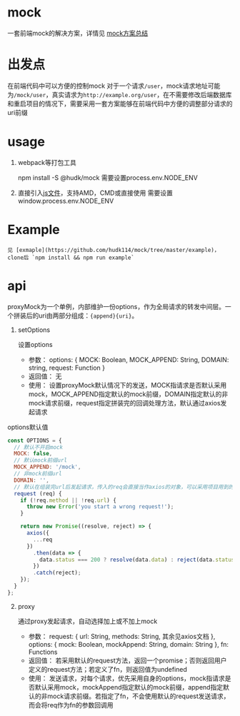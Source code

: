 # mock
一套前端mock的解决方案，详情见 [mock方案总结](https://github.com/hudk114/front-end/blob/master/config/mock.md)

# 出发点
在前端代码中可以方便的控制mock
对于一个请求`/user`，mock请求地址可能为`/mock/user`，真实请求为`http://example.org/user`，在不需要修改后端数据库和重启项目的情况下，需要采用一套方案能够在前端代码中方便的调整部分请求的uri前缀

# usage
1. webpack等打包工具

    npm install -S @hudk/mock
需要设置process.env.NODE_ENV

2. 直接引入[js文件](https://github.com/hudk114/mock/blob/master/dist/proxyMock.js)，支持AMD，CMD或直接使用
需要设置window.process.env.NODE_ENV

# Example
    见 [exmaple](https://github.com/hudk114/mock/tree/master/example)， clone后 `npm install && npm run example`

# api
proxyMock为一个单例，内部维护一份options，作为全局请求的转发中间层。一个拼装后的uri由两部分组成：`{append}{uri}`。

1. setOptions

    设置options

    * 参数： options: { MOCK: Boolean, MOCK_APPEND: String, DOMAIN: string, request: Function }
    * 返回值： 无
    * 使用： 设置proxyMock默认情况下的发送，MOCK指请求是否默认采用mock，MOCK_APPEND指定默认的mock前缀，DOMAIN指定默认的非mock请求前缀，request指定拼装完的回调处理方法，默认通过axios发起请求

options默认值
```js
const OPTIONS = {
  // 默认不开启mock
  MOCK: false,
  // 默认mock前缀url
  MOCK_APPEND: '/mock',
  // 非mock前缀url
  DOMAIN: '',
  // 默认在组装完url后发起请求，传入的req会直接当作axios的对象，可以采用项目用到的request方法覆盖
  request (req) {
    if (!req.method || !req.url) {
      throw new Error('you start a wrong request!');
    }

    return new Promise((resolve, reject) => {
      axios({
        ...req
      })
        .then(data => {
          data.status === 200 ? resolve(data.data) : reject(data.statusText);
        })
        .catch(reject);
    });
  }
};
```

2. proxy

    通过proxy发起请求，自动选择加上或不加上mock

    * 参数： request: { url: String, methods: String, 其余见axios文档 }, options: { mock: Boolean, mockAppend: String, domain: String }, fn: Functions
    * 返回值： 若采用默认的request方法，返回一个promise；否则返回用户定义的request方法；若定义了fn，则返回值为undefined
    * 使用： 发送请求，对每个请求，优先采用自身的options，mock指请求是否默认采用mock，mockAppend指定默认的mock前缀，append指定默认的非mock请求前缀。若指定了fn，不会使用默认的request发送请求，而会将req作为fn的参数回调用